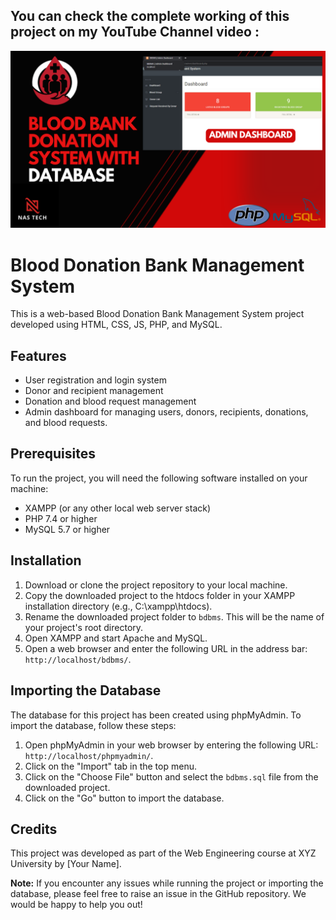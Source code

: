 <h2>You can check the complete working of this project on my YouTube Channel video :</h2>
<p align="center">
<a href="https://youtu.be/-jGGaTpWYAU" target="_blank"><img src = "https://github.com/Noor-Ahmed-12/Blood-Donation-bank-Management-System/blob/main/blood%20donation%20project%20with%20database.png"></a>
</p>
	
  <h1>Blood Donation Bank Management System</h1>
	<p>This is a web-based Blood Donation Bank Management System project developed using HTML, CSS, JS, PHP, and MySQL.</p>
<h2>Features</h2>
<ul>
	<li>User registration and login system</li>
	<li>Donor and recipient management</li>
	<li>Donation and blood request management</li>
	<li>Admin dashboard for managing users, donors, recipients, donations, and blood requests.</li>
</ul>

<h2>Prerequisites</h2>
<p>To run the project, you will need the following software installed on your machine:</p>
<ul>
	<li>XAMPP (or any other local web server stack)</li>
	<li>PHP 7.4 or higher</li>
	<li>MySQL 5.7 or higher</li>
</ul>

<h2>Installation</h2>
<ol>
	<li>Download or clone the project repository to your local machine.</li>
	<li>Copy the downloaded project to the htdocs folder in your XAMPP installation directory (e.g., C:\xampp\htdocs).</li>
	<li>Rename the downloaded project folder to <code>bdbms</code>. This will be the name of your project's root directory.</li>
	<li>Open XAMPP and start Apache and MySQL.</li>
	<li>Open a web browser and enter the following URL in the address bar: <code>http://localhost/bdbms/</code>.</li>
</ol>

<h2>Importing the Database</h2>
<p>The database for this project has been created using phpMyAdmin. To import the database, follow these steps:</p>
<ol>
	<li>Open phpMyAdmin in your web browser by entering the following URL: <code>http://localhost/phpmyadmin/</code>.</li>
	<li>Click on the "Import" tab in the top menu.</li>
	<li>Click on the "Choose File" button and select the <code>bdbms.sql</code> file from the downloaded project.</li>
	<li>Click on the "Go" button to import the database.</li>
</ol>

<h2>Credits</h2>
<p>This project was developed as part of the Web Engineering course at XYZ University by [Your Name].</p>

<p><strong>Note:</strong> If you encounter any issues while running the project or importing the database, please feel free to raise an issue in the GitHub repository. We would be happy to help you out!</p></html>
